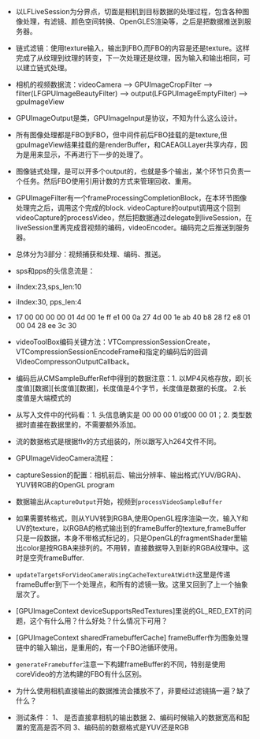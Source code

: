 * 以LFLiveSession为分界点，切面是相机到目标数据的处理过程，包含各种图像处理，有滤镜、颜色空间转换、OpenGLES渲染等，之后是把数据推送到服务器。
* 链式滤镜：使用texture输入，输出到FBO,而FBO的内容是还是texture。这样完成了从纹理到纹理的转变，下一次处理还是纹理，因为输入和输出相同，可以建立链式处理。
* 相机的视频数据流：videoCamera --> GPUImageCropFilter --> filter(LFGPUImageBeautyFilter) --> output(LFGPUImageEmptyFilter) --> gpuImageView
* GPUImageOutput是类，GPUImageInput是协议，不知为什么这么设计。
* 所有图像处理都是FBO到FBO，但中间件前后FBO挂载的是texture,但gpuImageView结果挂载的是renderBuffer，和CAEAGLLayer共享内存，因为是用来显示，不再进行下一步的处理了。
* 图像链式处理，是可以开多个output的，也就是多个输出，某个环节只负责一个任务。然后FBO使用引用计数的方式来管理回收、重用。
* GPUImageFilter有一个frameProcessingCompletionBlock，在本环节图像处理完之后，调用这个完成的block. videoCapture的output调用这个回到videoCapture的processVideo，然后把数据通过delegate到liveSession，在liveSession里再完成音视频的编码，videoEncoder。编码完之后推送到服务器。

* 总体分为3部分：视频捕获和处理、编码、推送。

* sps和pps的头信息流是：
 * iIndex:23,sps_len:10 
 * iIndex:30, pps_len:4 
 * 17 00 00 00 00 01 4d 00 1e ff e1 00 0a 27 4d 00 1e ab 40 b8 28 f2 e8 01 00 04 28 ee 3c 30

* videoToolBox编码关键方法：VTCompressionSessionCreate， VTCompressionSessionEncodeFrame和指定的编码后的回调VideoCompressonOutputCallback。
* 编码后从CMSampleBufferRef中得到的数据注意：1. 以MP4风格存放，即[长度值][数据][长度值][数据]，长度值是4个字节，长度值是数据的长度。 2.长度值是大端模式的
* 从写入文件中的代码看：1. 头信息确实是 00 00 00 01或00 00 01；2. 类型数据时直接在数据里的，不需要额外添加。
* 流的数据格式是根据flv的方式组装的，所以跟写入h264文件不同。

* GPUImageVideoCamera流程：
 * captureSession的配置：相机前后、输出分辨率、输出格式(YUV/BGRA)、YUV转RGB的OpenGL program
 * 数据输出从`captureOutput`开始，视频到`processVideoSampleBuffer`
 * 如果需要转格式，则从YUV转到RGBA,使用OpenGL程序渲染一次，输入Y和UV的texture，以RGBA的格式输出到的frameBuffer的texture,frameBuffer只是一段数据，本身不带格式标记的，只是OpenGL的fragmentShader里输出color是按RGBA来排列的。不用转，直接数据导入到新的RGBA纹理中。这时是空壳frameBuffer.
 * `updateTargetsForVideoCameraUsingCacheTextureAtWidth`这里是传递frameBuffer到下一个处理点，和所有的滤镜一致。这里又回到了上一个抽象层次了。

* [GPUImageContext deviceSupportsRedTextures]里说的GL_RED_EXT的问题，这个有什么用？什么好处？什么情况下可用？
* [GPUImageContext sharedFramebufferCache] frameBuffer作为图象处理链中的输入输出，是重用的，有一个FBO池循环使用。
* `generateFramebuffer`注意一下构建frameBuffer的不同，特别是使用coreVideo的方法构建的FBO有什么区别。
* 为什么使用相机直接输出的数据推流会播放不了，非要经过滤镜搞一遍？缺了什么？
* 测试条件： 1、 是否直接拿相机的输出数据  2、编码时候输入的数据宽高和配置的宽高是否不同  3、编码前的数据格式是YUV还是RGB





